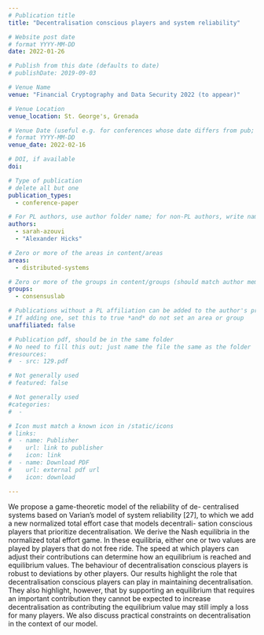 ```yaml
---
# Publication title
title: "Decentralisation conscious players and system reliability"

# Website post date
# format YYYY-MM-DD
date: 2022-01-26

# Publish from this date (defaults to date)
# publishDate: 2019-09-03

# Venue Name
venue: "Financial Cryptography and Data Security 2022 (to appear)"

# Venue Location
venue_location: St. George's, Grenada

# Venue Date (useful e.g. for conferences whose date differs from pub; defaults to date)
# format YYYY-MM-DD
venue_date: 2022-02-16

# DOI, if available
doi:

# Type of publication
# delete all but one
publication_types:
  - conference-paper

# For PL authors, use author folder name; for non-PL authors, write name as in paper within ""
authors:
  - sarah-azouvi
  - "Alexander Hicks"

# Zero or more of the areas in content/areas
areas:
  - distributed-systems

# Zero or more of the groups in content/groups (should match author membership)
groups:
  - consensuslab

# Publications without a PL affiliation can be added to the author's profile without showing up elsewhere
# If adding one, set this to true *and* do not set an area or group
unaffiliated: false

# Publication pdf, should be in the same folder
# No need to fill this out; just name the file the same as the folder
#resources:
#  - src: 129.pdf

# Not generally used
# featured: false

# Not generally used
#categories:
#  -

# Icon must match a known icon in /static/icons
# links:
#  - name: Publisher
#    url: link to publisher
#    icon: link
#  - name: Download PDF
#    url: external pdf url
#    icon: download

---
```


We propose a game-theoretic model of the reliability of de- centralised systems based on Varian’s model of system reliability [27], to which we add a new normalized total effort case that models decentrali- sation conscious players that prioritize decentralisation.
We derive the Nash equilibria in the normalized total effort game. In these equilibria, either one or two values are played by players that do not free ride. The speed at which players can adjust their contributions can determine how an equilibrium is reached and equilibrium values. The behaviour of decentralisation conscious players is robust to deviations by other players.
Our results highlight the role that decentralisation conscious players can play in maintaining decentralisation. They also highlight, however, that by supporting an equilibrium that requires an important contribution they cannot be expected to increase decentralisation as contributing the equilibrium value may still imply a loss for many players. We also discuss practical constraints on decentralisation in the context of our model.
